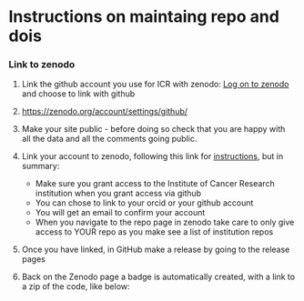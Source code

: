# Instructions on maintaing repo and dois

### Link to zenodo
1. Link the github account you use for ICR with zenodo: [Log on to zenodo](https://zenodo.org/login/?next=%2F) and choose to link with github
  


2. https://zenodo.org/account/settings/github/

1. Make your site public - before doing so check that you are happy with all the data and all the comments going public.
2. Link your account to zenodo, following this link for [instructions](https://docs.github.com/en/repositories/archiving-a-github-repository/referencing-and-citing-content), but in summary:
   - Make sure you grant access to the Institute of Cancer Research institution when you grant access via github
   - You can chose to link to your orcid or your github account
   - You will get an email to confirm your account
   - When you navigate to the repo page in zenodo take care to only give access to YOUR repo as you make see a list of institution repos
3. Once you have linked, in GitHub make a release by going to the release pages
4. Back on the Zenodo page a badge is automatically created, with a link to a zip of the code, like below:

